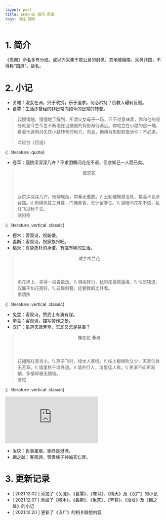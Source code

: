 ```yaml
---
layout: post
title: 诗经小记 国风·周南
tags: 诗经 随想
---
```


# 1. 简介
    
《周南》命名多有分歧。或以为采集于周公旦的封邑，其地域偏南。采邑非国，不得称“国风”，故名。

# 2. 小记

- 关雎：淑女在洲，兴于欣赏，乐于追求。何必矜持？倒教人辗转反侧。
- 葛覃：生活即曾经的非日常向如今的日常的转变。

> 我慢慢地、慢慢地了解到，所谓父女母子一场，只不过意味着，你和他的缘分就是今生今世不断地在目送他的背影渐行渐远。你站立在小路的这一端，看着他逐渐消失在小路转弯的地方，而且，他用背影默默告诉你：不必追。
> <footer>龙应台《目送》</footer>
{: .literature .quote}

- 卷耳：庭院深深深几许？不求泪眼问花花不语，但求知己一人而已矣。

> <header>蝶恋花</header>
> 庭院深深深几许，杨柳堆烟，帘幕无重数。\\
> 玉勒雕鞍游冶处，楼高不见章台路。\\
> 雨横风狂三月暮，门掩黄昏，无计留春住。\\
> 泪眼问花花不语，乱红飞过秋千去。
> <footer>欧阳修</footer>
{: .literature .vertical .classic}

- 樛木：客观诗，祝新婚。
- 螽斯：客观诗，祝家族兴旺。
- 桃夭：真挚质朴的承诺，有滋有味的生活。

> <header>减字木兰花</header>
> 卖花担上，买得一枝春欲放。\\
> 泪染轻匀，犹带彤霞晓露痕。\\
> 怕郎猜道，奴面不如花面好。\\
> 云鬓斜簪，徒要教郎比并看。
> <footer>李清照</footer>
{: .literature .vertical .classic}

- 兔罝：客观诗，赞武士有勇有谋。
- 芣苢：客观诗，描写劳作之景。
- 汉广：虽道天涯芳草，忘却又怎是易事？

> <header>蝶恋花 春景</header>
> 花褪残红青杏小。\\
> 燕子飞时，绿水人家绕。\\
> 枝上柳绵吹又少，天涯何处无芳草。\\
> 墙里秋千墙外道。\\
> 墙外行人，墙里佳人笑。\\
> 笑渐不闻声渐悄，多情却被无情恼。
> <footer>苏轼</footer>
{: .literature .vertical .classic}

<div class="video-frame"><iframe src="https://www.youtube.com/embed/8FEroxWqJEQ" title="YouTube video player" frameborder="0" allowfullscreen></iframe></div>

- 汝坟：世事虽艰，家终是港湾。
- 麟之趾：客观诗，赞贵族子孙诚实仁厚。

# 3. 更新记录

- [ 2021.12.02 ] 添加了《关雎》、《葛覃》、《卷耳》、《桃夭》及《汉广》的小记
- [ 2021.12.07 ] 添加了《樛木》、《螽斯》、《兔罝》、《芣苢》、《汝坟》及《麟之趾》的小记
- [ 2021.12.20 ] 更新了《汉广》的相关联想内容
